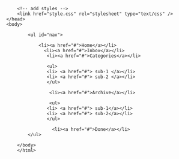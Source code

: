 <!DOCTYPE html>
<html lang="en">
    <head>
        <title> menu vertical</title>

        <!-- add styles -->
        <link href="style.css" rel="stylesheet" type="text/css" />
    </head>
    <body>
       
            <ul id="nav">
			
                <li><a href="#">Home</a></li>
                  <li><a href="#">Inbox</a></li>
				   <li><a href="#">Categories</a></li>
				   
				   <ul>
				   <li> <a href="#"> sub-1 </a></li>
				   <li> <a href="#"> sub-2 </a></li>
				   </ul>
				  
				    <li><a href="#">Archive</a></li>
					
					<ul>
				   <li> <a href="#"> sub-1</a></li>
				   <li> <a href="#"> sub-2</a></li>
				   </ul>
				   
					 <li><a href="#">Done</a></li>
			</ul>
			
		</body>
		</html>
